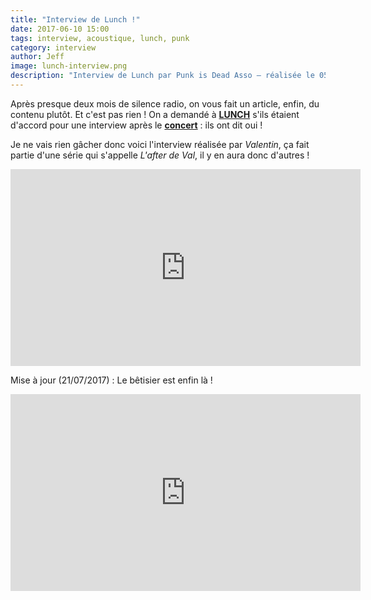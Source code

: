 ```yaml
---
title: "Interview de Lunch !"
date: 2017-06-10 15:00
tags: interview, acoustique, lunch, punk
category: interview
author: Jeff
image: lunch-interview.png
description: "Interview de Lunch par Punk is Dead Asso — réalisée le 05 Mai 2017"
---
```




Après presque deux mois de silence radio, on vous fait un article, enfin, du contenu plutôt. Et c'est pas rien !
On a demandé à [**LUNCH**](https://www.facebook.com/lunchlunch/) s'ils étaient d'accord pour une interview après le [**concert**](/2017/04/18/lunch-a-antibes-le-vendredi-05-mai) : ils ont dit oui !

Je ne vais rien gâcher donc voici l'interview réalisée par *Valentin*, ça fait partie d'une série qui s'appelle *L'after de Val*, il y en aura donc d'autres !

<iframe width="560" height="315" src="https://www.youtube-nocookie.com/embed/ZX0RBBySCEw?rel=0" frameborder="0" allowfullscreen></iframe>


Mise à jour (21/07/2017) : Le bêtisier est enfin là !
<iframe width="560" height="315" src="https://www.youtube-nocookie.com/embed/fvtcU8aFjbw?rel=0" frameborder="0" allowfullscreen></iframe>
